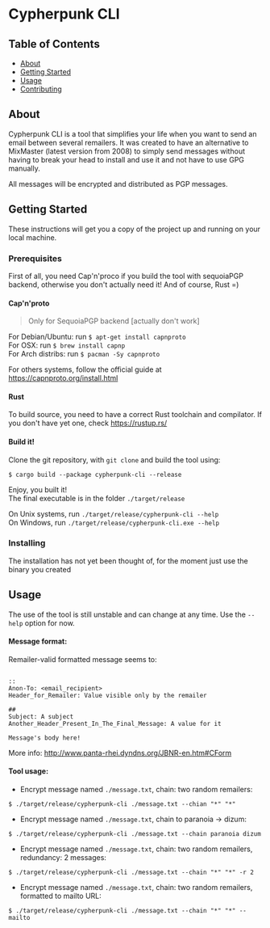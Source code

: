 # Cypherpunk CLI

## Table of Contents
+ [About](#about)
+ [Getting Started](#getting_started)
+ [Usage](#usage)
+ [Contributing](../CONTRIBUTING.md)

## About
Cypherpunk CLI is a tool that simplifies your life when you want to send 
an email between several remailers. It was created to have an alternative 
to MixMaster (latest version from 2008) to simply send messages without having
to break your head to install and use it and not have to use GPG manually.

All messages will be encrypted and distributed as PGP messages.

## Getting Started
These instructions will get you a copy of the project up and running on your local machine.


### Prerequisites

First of all, you need Cap'n'proco if you build the tool with sequoiaPGP backend, 
otherwise you don't actually need it!
And of course, Rust =)

#### Cap'n'proto

> Only for SequoiaPGP backend \[actually don't work]

For Debian/Ubuntu: run ```$ apt-get install capnproto```  
For OSX: run ```$ brew install capnp```  
For Arch distribs: run ```$ pacman -Sy capnproto```

For others systems, follow the official guide at https://capnproto.org/install.html

#### Rust

To build source, you need to have a correct Rust toolchain and compilator.
If you don't have yet one, check https://rustup.rs/

#### Build it!

Clone the git repository, with `git clone` and build the tool using:  
```SHELL
$ cargo build --package cypherpunk-cli --release
```

Enjoy, you built it!   
The final executable is in the folder `./target/release`

On Unix systems, run `./target/release/cypherpunk-cli --help`  
On Windows, run `./target/release/cypherpunk-cli.exe --help`

### Installing

The installation has not yet been thought of, for the moment just use the binary you created

## Usage

The use of the tool is still unstable and can change at any time. Use the `--help`
option for now.

#### Message format:
Remailer-valid formatted message seems to: 
```

::
Anon-To: <email_recipient>
Header_for_Remailer: Value visible only by the remailer

##
Subject: A subject
Another_Header_Present_In_The_Final_Message: A value for it

Message's body here!
```
More info: http://www.panta-rhei.dyndns.org/JBNR-en.htm#CForm

#### Tool usage:
* Encrypt message named `./message.txt`, chain: two random remailers:
```
$ ./target/release/cypherpunk-cli ./message.txt --chian "*" "*"
```

* Encrypt message named `./message.txt`, chain to paranoia -> dizum:
```
$ ./target/release/cypherpunk-cli ./message.txt --chain paranoia dizum
```

* Encrypt message named `./message.txt`, chain: two random remailers, redundancy: 2 messages:
```
$ ./target/release/cypherpunk-cli ./message.txt --chain "*" "*" -r 2
```

* Encrypt message named `./message.txt`, chain: two random remailers, formatted to mailto URL:
```
$ ./target/release/cypherpunk-cli ./message.txt --chain "*" "*" --mailto
```